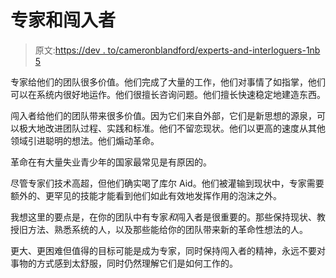 # 专家和闯入者

> 原文:[https://dev . to/cameronblandford/experts-and-interloguers-1nb 5](https://dev.to/cameronblandford/experts-and-interlopers-1nb5)

专家给他们的团队很多价值。他们完成了大量的工作，他们对事情了如指掌，他们可以在系统内很好地运作。他们很擅长咨询问题。他们擅长快速稳定地建造东西。

闯入者给他们的团队带来很多价值。因为它们来自外部，它们是新思想的源泉，可以极大地改进团队过程、实践和标准。他们不留恋现状。他们以更高的速度从其他领域引进聪明的想法。他们煽动革命。

革命在有大量失业青少年的国家最常见是有原因的。

尽管专家们技术高超，但他们确实喝了库尔 Aid。他们被灌输到现状中，专家需要额外的、更罕见的技能才能看到他们如此有效地发挥作用的泡沫之外。

我想这里的要点是，在你的团队中有专家*和*闯入者是很重要的。那些保持现状、教授旧方法、熟悉系统的人，以及那些能给你的团队带来新的革命性想法的人。

更大、更困难但值得的目标可能是成为专家，同时保持闯入者的精神，永远不要对事物的方式感到太舒服，同时仍然理解它们是如何工作的。